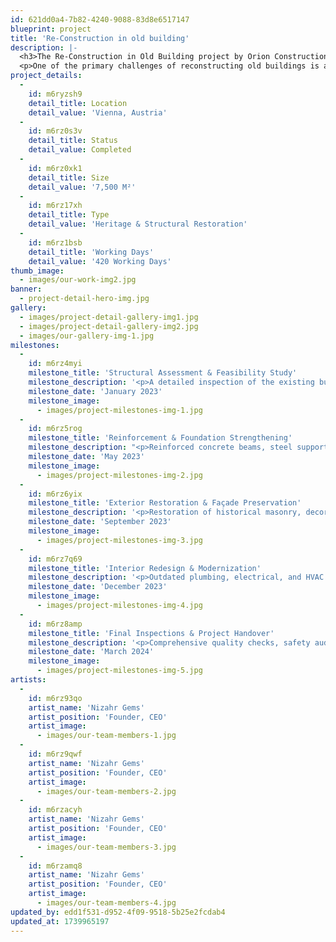```yaml
---
id: 621dd0a4-7b82-4240-9088-83d8e6517147
blueprint: project
title: 'Re-Construction in old building'
description: |-
  <h3>The Re-Construction in Old Building project by Orion Construction is a remarkable endeavor that merges historical preservation with modern engineering. Aging structures often hold architectural and cultural significance, making their restoration a delicate yet essential process. This project focuses on strengthening, modernizing, and revitalizing an old building while preserving its historical essence, ensuring that it remains functional, safe, and aesthetically appealing for generations to come.</h3>
  <p>One of the primary challenges of reconstructing old buildings is assessing structural integrity. Our team of engineers, architects, and preservation specialists conducted a thorough structural analysis to determine the weak points, material degradation, and load-bearing capacity of the existing framework. Using advanced reinforcement techniques such as steel bracing, foundation strengthening, and seismic retrofitting, we ensured that the building meets modern safety standards without compromising its historical character. Preserving the architectural heritage of an old building requires a meticulous approach. The original design elements, façade, and interior detailing were carefully restored using traditional craftsmanship combined with modern restoration techniques. We employed historically accurate materials, such as reclaimed wood, vintage bricks, and ornamental metalwork, to maintain the building’s authentic aesthetic appeal while enhancing its structural durability.</p>
project_details:
  -
    id: m6ryzsh9
    detail_title: Location
    detail_value: 'Vienna, Austria'
  -
    id: m6rz0s3v
    detail_title: Status
    detail_value: Completed
  -
    id: m6rz0xk1
    detail_title: Size
    detail_value: '7,500 M²'
  -
    id: m6rz17xh
    detail_title: Type
    detail_value: 'Heritage & Structural Restoration'
  -
    id: m6rz1bsb
    detail_title: 'Working Days'
    detail_value: '420 Working Days'
thumb_image:
  - images/our-work-img2.jpg
banner:
  - project-detail-hero-img.jpg
gallery:
  - images/project-detail-gallery-img1.jpg
  - images/project-detail-gallery-img2.jpg
  - images/our-gallery-img-1.jpg
milestones:
  -
    id: m6rz4myi
    milestone_title: 'Structural Assessment & Feasibility Study'
    milestone_description: '<p>A detailed inspection of the existing building was conducted to identify foundation stability, structural weaknesses, and renovation requirements, ensuring compliance with heritage preservation guidelines.</p>'
    milestone_date: 'January 2023'
    milestone_image:
      - images/project-milestones-img-1.jpg
  -
    id: m6rz5rog
    milestone_title: 'Reinforcement & Foundation Strengthening'
    milestone_description: "<p>Reinforced concrete beams, steel supports, and seismic retrofitting were integrated to improve durability and load-bearing capacity while maintaining the building's original character.</p>"
    milestone_date: 'May 2023'
    milestone_image:
      - images/project-milestones-img-2.jpg
  -
    id: m6rz6yix
    milestone_title: 'Exterior Restoration & Façade Preservation'
    milestone_description: '<p>Restoration of historical masonry, decorative elements, and windows was completed using specialized preservation techniques to maintain the building’s architectural identity.</p>'
    milestone_date: 'September 2023'
    milestone_image:
      - images/project-milestones-img-3.jpg
  -
    id: m6rz7q69
    milestone_title: 'Interior Redesign & Modernization'
    milestone_description: '<p>Outdated plumbing, electrical, and HVAC systems were replaced with energy-efficient solutions, while interiors were redesigned to enhance functionality and meet modern safety standards.</p>'
    milestone_date: 'December 2023'
    milestone_image:
      - images/project-milestones-img-4.jpg
  -
    id: m6rz8amp
    milestone_title: 'Final Inspections & Project Handover'
    milestone_description: '<p>Comprehensive quality checks, safety audits, and compliance verifications were carried out before the official handover, ensuring the building was ready for occupancy with restored integrity and modern enhancements.</p>'
    milestone_date: 'March 2024'
    milestone_image:
      - images/project-milestones-img-5.jpg
artists:
  -
    id: m6rz93qo
    artist_name: 'Nizahr Gems'
    artist_position: 'Founder, CEO'
    artist_image:
      - images/our-team-members-1.jpg
  -
    id: m6rz9qwf
    artist_name: 'Nizahr Gems'
    artist_position: 'Founder, CEO'
    artist_image:
      - images/our-team-members-2.jpg
  -
    id: m6rzacyh
    artist_name: 'Nizahr Gems'
    artist_position: 'Founder, CEO'
    artist_image:
      - images/our-team-members-3.jpg
  -
    id: m6rzamq8
    artist_name: 'Nizahr Gems'
    artist_position: 'Founder, CEO'
    artist_image:
      - images/our-team-members-4.jpg
updated_by: edd1f531-d952-4f09-9518-5b25e2fcdab4
updated_at: 1739965197
---
```

